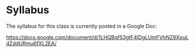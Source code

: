 # Syllabus


The syllabus for this class is currently posted in a Google Doc:

https://docs.google.com/document/d/1LHQBqf53gtF4lDgLUmFVhNZ8XpuLdZddURmu6fXL2EA/

